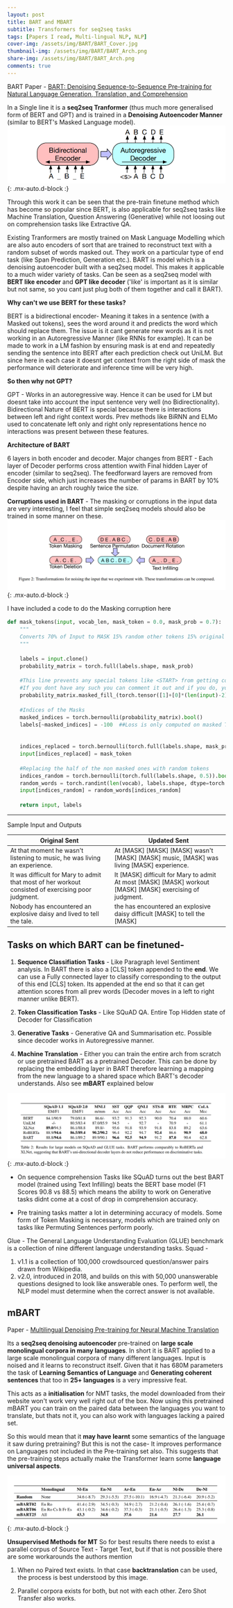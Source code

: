 ```yaml
---
layout: post
title: BART and MBART
subtitle: Transformers for seq2seq tasks
tags: [Papers I read, Multi-lingual NLP, NLP]
cover-img: /assets/img/BART/BART_Cover.jpg
thumbnail-img: /assets/img/BART/BART_Arch.png
share-img: /assets/img/BART/BART_Arch.png
comments: true
---
```



BART Paper - [BART: Denoising Sequence-to-Sequence Pre-training for Natural
Language Generation, Translation, and Comprehension](https://arxiv.org/pdf/1910.13461.pdf)

In a Single line it is a **seq2seq Tranformer** (thus much more generalised form of BERT and GPT) and is trained in a **Denoising Autoencoder Manner** (similar to BERT's Masked Language model). 
![BART Model](../assets/img/BART/BART_Arch.png){: .mx-auto.d-block :}

Through this work it can be seen that the pre-train finetune method which has become so popular since BERT, is also applicable for seq2seq tasks like Machine Translation, Question Answering (Generative) while not loosing out on comprehension tasks like Extractive QA.

Existing Tranformers are mostly trained on Mask Language Modelling which are also auto encoders of sort that are trained to reconstruct text with a random subset of words masked out. They work on a particular type of end task (like Span Prediction, Generation etc.). 
BART is model which is a denoising autoencoder built with a seq2seq model. 
This makes it applicable to a much wider variety of tasks.
Can be seen as a seq2seq model with **BERT like encoder** and **GPT like decoder** ('like' is important as it is similar but not same, so you cant just plug both of them together and call it BART).

**Why can't we use BERT for these tasks?**

BERT is a bidirectional encoder- Meaning it takes in a sentence (with a Masked out tokens), sees the word around it and predicts the word which should replace them. The issue is it cant generate new words as it is not working in an Autoregressive Manner (like RNNs for example).
It can be made to work in a LM fashion by ensuring mask is at end and repeatedly sending the sentence into BERT after each prediction check out UniLM. But since here in each case it doesnt get context from the right side of mask the performance will deteriorate and inference time will be very high.

**So then why not GPT?**

GPT - Works in an autoregressive way. Hence it can be used for LM but doesnt take into account the input sentence very well (no Bidirectionality).
Bidirectional Nature of BERT is special because there is interactions between left and right context words. Prev methods like BiRNN and ELMo used to concatenate left only and right only representations hence no interactions was present between these features.


**Architecture of BART**

6 layers in both encoder and decoder.
Major changes from BERT - Each layer of Decoder performs cross attention wwith Final hidden Layer of encoder (similar to seq2seq). The feedforward layers are removed from Encoder side, which just increases the number of params in BART by 10% despite having an arch roughly twice the size.

**Corruptions used in BART** - 
The masking or corruptions in the input data are very interesting, I feel that simple seq2seq models should also be trained in some manner on these.
![All the corruptions used for Pre-training, image from the paper](../assets/img/BART/Corruptions.png){: .mx-auto.d-block :}

I have included a code to do the Masking corruption here

```python
def mask_tokens(input, vocab_len, mask_token = 0.0, mask_prob = 0.7):
    """
    Converts 70% of Input to MASK 15% random other tokens 15% original
    """
    
    labels = input.clone()
    probability_matrix = torch.full(labels.shape, mask_prob)
    
    #This line prevents any special tokens like <START> from getting converted into a Mask.
    #If you dont have any such you can comment it out and if you do, you can pass a mask(boolean) as the arguement to the func.
    probability_matrix.masked_fill_(torch.tensor([1]+[0]*(len(input)-2)+[1]).bool(), value=0.0)

    #Indices of the Masks
    masked_indices = torch.bernoulli(probability_matrix).bool()
    labels[~masked_indices] = -100  ##Loss is only computed on masked Tokens
    
    
    indices_replaced = torch.bernoulli(torch.full(labels.shape, mask_prob)).bool() & masked_indices
    input[indices_replaced] = mask_token

    #Replacing the half of the non masked ones with random tokens
    indices_random = torch.bernoulli(torch.full(labels.shape, 0.5)).bool() & masked_indices & ~indices_replaced
    random_words = torch.randint(len(vocab), labels.shape, dtype=torch.float)
    input[indices_random] = random_words[indices_random]

    return input, labels
```
***
Sample Input and Outputs

| Original Sent | Updated Sent  |
|------|-------|
| At that moment he wasn't listening to music, he was living an experience. | At [MASK] [MASK] [MASK] wasn't [MASK] [MASK] music, [MASK] was living [MASK] experience. |
| It was difficult for Mary to admit that most of her workout consisted of exercising poor judgment.| It [MASK] difficult for Mary to admit At most [MASK] [MASK] workout [MASK] [MASK] exercising of judgment. |
| Nobody has encountered an explosive daisy and lived to tell the tale.| the has encountered an explosive daisy difficult [MASK] to tell the [MASK] |


## Tasks on which BART can be finetuned-

1. **Sequence Classifiation Tasks** - Like Paragraph level Sentiment analysis. In BART there is also a [CLS] token appended to the **end**. We can use a Fully connected layer to classify corresponding to the output of this end [CLS] token. Its appended at the end so that it can get attention scores from all prev words (Decoder moves in a left to right manner unlike BERT).

2. **Token Classification Tasks** - Like SQuAD QA. Entire Top Hidden state of Decoder for Classification

3. **Generative Tasks** - Generative QA and Summarisation etc. Possible since decoder works in Autoregressive manner.

4. **Machine Translation** - Either you can train the entire arch from scratch or use pretrained BART as a pretrained Decoder. This can be done by replacing the embedding layer in BART therefore learning a mapping from the new language to a shared space which BART's decoder understands. Also see **mBART** explained below 

![BART's Performance in comparison with other Transformers](../assets/img/BART/BART_Perf.png){: .mx-auto.d-block :}

+ On sequence comprehension Tasks like SQuAD turns out the best BART model (trained using Text Infilling) beats the BERT base model (F1 Scores 90.8 vs 88.5) which means the ability to work on Generative tasks didnt come at a cost of drop in comprehension accuracy.

+ Pre training tasks matter a lot in determining accuracy of models. Some form of Token Masking is necessary, models which are trained only on tasks like Permuting Sentences perform poorly.


Glue - The General Language Understanding Evaluation (GLUE) benchmark is a collection of nine different language understanding tasks.
Squad - 
1. v1.1 is a collection of 100,000 crowdsourced question/answer pairs drawn from Wikipedia.
2. v2.0, introduced in 2018, and builds on this with 50,000 unanswerable questions designed to look like answerable ones. To perform well, the NLP model must determine when the correct answer is not available.


## mBART
Paper - [Multilingual Denoising Pre-training for Neural Machine Translation](https://arxiv.org/abs/2001.08210)

Its a **seq2seq denoising autoencoder** pre-trained on **large scale monolingual corpora in many languages**.
In short it is BART applied to a large scale monolingual corpora of many different languages. Input is noised and it learns to reconstruct itself.
Given that it has 680M parameters the task of **Learning Semantics of Language** and **Generating coherent sentences** that too in **25+ languages** is a very impressive feat.

This acts as a **initialisation** for NMT tasks, the model downloaded from their website won't work very well right out of the box. Now using this pretrained mBART you can train on the paired data between the languages you want to translate, but thats not it, you can also work with languages lacking a paired set.

So this would mean that it **may have learnt** some semantics of the language it saw during pretraining?
But this is not the case-
It improves performance on Languages not included in the Pre-training set also. This suggests that the pre-training steps actually make the Transformer learn some **language universal aspects**.

![mBART's performance on unseen languages](../assets/img/BART/No_Pretrain.png){: .mx-auto.d-block :}


**Unsupervised Methods for MT**
So for best results there needs to exist a parallel corpus of Source Text - Target Text, but if that is not possible there are some workarounds the authors mention
1. When no Paired text exists. In that case **backtranslation** can be used, the process is best understood by this image.

2. Parallel corpora exists for both, but not with each other. Zero Shot Transfer also works.

